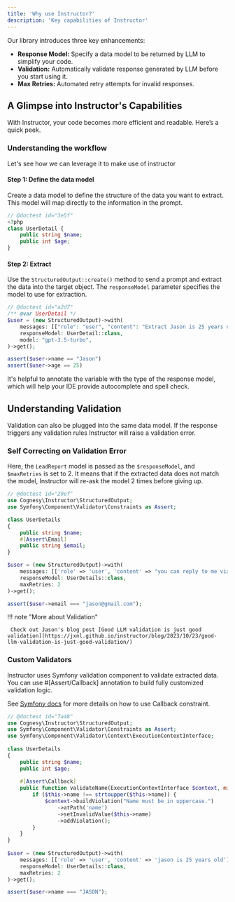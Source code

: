 ```yaml
---
title: 'Why use Instructor?'
description: 'Key capabilities of Instructor'
---
```


Our library introduces three key enhancements:

- **Response Model:** Specify a data model to be returned by LLM to simplify your code.
- **Validation:** Automatically validate response generated by LLM before you start using it.
- **Max Retries:** Automated retry attempts for invalid responses.


## A Glimpse into Instructor's Capabilities

With Instructor, your code becomes more efficient and readable. Here’s a quick peek.


### Understanding the workflow

Let's see how we can leverage it to make use of instructor


#### Step 1: Define the data model

Create a data model to define the structure of the data you want to extract. This model will map directly to the information in the prompt.

```php
// @doctest id="3e5f"
<?php
class UserDetail {
    public string $name;
    public int $age;
}
```

#### Step 2: Extract

Use the `StructuredOutput::create()` method to send a prompt and extract the data into the target object. The `responseModel` parameter specifies the model to use for extraction.

```php
// @doctest id="a2d7"
/** @var UserDetail */
$user = (new StructuredOutput)->with(
    messages: [["role": "user", "content": "Extract Jason is 25 years old"]],
    responseModel: UserDetail::class,
    model: "gpt-3.5-turbo",
)->get();

assert($user->name == "Jason")
assert($user->age == 25)
```

It's helpful to annotate the variable with the type of the response model, which will help your IDE provide autocomplete and spell check.




## Understanding Validation

Validation can also be plugged into the same data model. If the response triggers any validation rules Instructor will raise a validation error.


### Self Correcting on Validation Error

Here, the `LeadReport` model is passed as the `$responseModel`, and `$maxRetries` is set to 2. It means that if the extracted data does not match the model, Instructor will re-ask the model 2 times before giving up.

```php
// @doctest id="29ef"
use Cognesy\Instructor\StructuredOutput;
use Symfony\Component\Validator\Constraints as Assert;

class UserDetails
{
    public string $name;
    #[Assert\Email]
    public string $email;
}

$user = (new StructuredOutput)->with(
    messages: [['role' => 'user', 'content' => "you can reply to me via jason@gmailcom -- Jason"]],
    responseModel: UserDetails::class,
    maxRetries: 2
)->get();

assert($user->email === "jason@gmail.com");
```

!!! note "More about Validation"

     Check out Jason's blog post [Good LLM validation is just good validation](https://jxnl.github.io/instructor/blog/2023/10/23/good-llm-validation-is-just-good-validation/)


### Custom Validators

Instructor uses Symfony validation component to validate extracted data. You can use #[Assert/Callback] annotation to build fully customized validation logic.

See [Symfony docs](https://symfony.com/doc/current/reference/constraints/Callback.html) for more details on how to use Callback constraint.

```php
// @doctest id="7a48"
use Cognesy\Instructor\StructuredOutput;
use Symfony\Component\Validator\Constraints as Assert;
use Symfony\Component\Validator\Context\ExecutionContextInterface;
    
class UserDetails
{
    public string $name;
    public int $age;
    
    #[Assert\Callback]
    public function validateName(ExecutionContextInterface $context, mixed $payload) {
        if ($this->name !== strtoupper($this->name)) {
            $context->buildViolation("Name must be in uppercase.")
                ->atPath('name')
                ->setInvalidValue($this->name)
                ->addViolation();
        }
    }
}
    
$user = (new StructuredOutput)->with(
    messages: [['role' => 'user', 'content' => 'jason is 25 years old']],
    responseModel: UserDetails::class,
    maxRetries: 2
)->get();

assert($user->name === "JASON");
```

